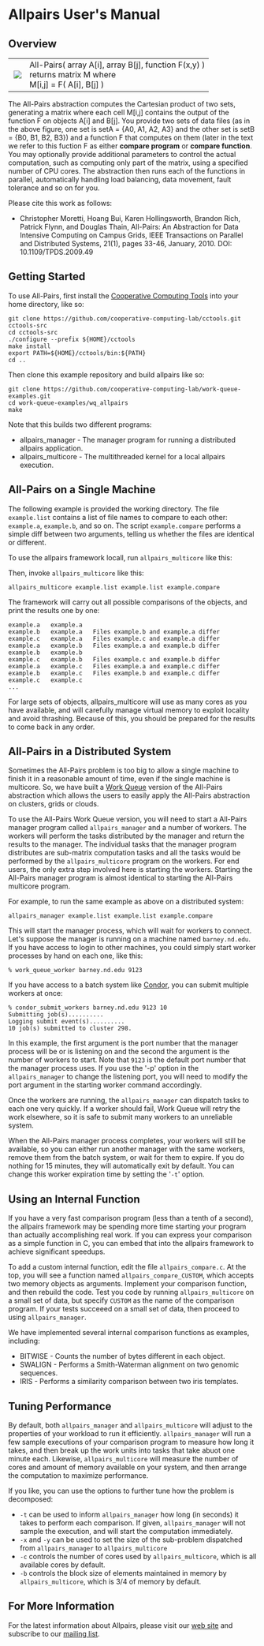 
Allpairs User's Manual
======================

Overview
--------

<table>
<tr>
	<td valign=middle>
			<a href="http://ccl.cse.nd.edu/software/allpairs/large.gif"><img src="http://ccl.cse.nd.edu/software/allpairs/small.gif" align=right border=0></a>
	</td>
	<td valign=middle>
		<div id=abstraction>
All-Pairs( array A[i], array B[j], function F(x,y) )<br>
returns matrix M where<br>
M[i,j] = F( A[i], B[j] )<br>
		</div>
	</td>
</tr>
</table>


The All-Pairs abstraction computes the Cartesian product of two sets,
generating a matrix where each cell M[i,j] contains the output of the function
F on objects A[i] and B[j]. You provide two sets of data files (as in the above
figure, one set is setA = {A0, A1, A2, A3} and the other set is setB = {B0, B1,
B2, B3}) and a function F that computes on them (later in the text we refer to this fuction F as either <b>compare program</b> or <b>compare function</b>. You may optionally provide
additional parameters to control the actual computation, such as computing only
part of the matrix, using a specified number of CPU cores. The abstraction then
runs each of the functions in parallel, automatically handling load balancing,
data movement, fault tolerance and so on for you.

Please cite this work as follows:
- Christopher Moretti, Hoang Bui, Karen Hollingsworth, Brandon Rich, Patrick Flynn, and Douglas Thain, All-Pairs: An Abstraction for Data Intensive Computing on Campus Grids, IEEE Transactions on Parallel and Distributed Systems, 21(1), pages 33-46, January, 2010. DOI: 10.1109/TPDS.2009.49


Getting Started
---------------

To use All-Pairs, first install the <a href="http://ccl.cse.nd.edu/software/downloadfiles.shtml">Cooperative Computing Tools</a> into your home directory, like so:

    git clone https://github.com/cooperative-computing-lab/cctools.git cctools-src
    cd cctools-src
    ./configure --prefix ${HOME}/cctools
    make install
    export PATH=${HOME}/cctools/bin:${PATH}
    cd ..

Then clone this example repository and build allpairs like so:

    git clone https://github.com/cooperative-computing-lab/work-queue-examples.git
    cd work-queue-examples/wq_allpairs
    make

Note that this builds two different programs:
- allpairs_manager - The manager program for running a distributed allpairs application.
- allpairs_multicore - The multithreaded kernel for a local allpairs execution.

All-Pairs on a Single Machine
-----------------------------

The following example is provided the working directory.  The file `example.list` contains a list of file names to compare to each other: `example.a`, `example.b`, and so on. The script `example.compare` performs a simple diff between two arguments, telling us whether the files are identical or different.

To use the allpairs framework locall, run `allpairs_multicore` like this:

Then, invoke `allpairs_multicore` like this:

    allpairs_multicore example.list example.list example.compare

The framework will carry out all possible comparisons of the objects, and print the results one by one:

    example.a	example.a	
    example.b	example.a	Files example.b and example.a differ
    example.c	example.a	Files example.c and example.a differ
    example.a	example.b	Files example.a and example.b differ
    example.b	example.b	
    example.c	example.b	Files example.c and example.b differ
    example.a	example.c	Files example.a and example.c differ
    example.b	example.c	Files example.b and example.c differ
    example.c	example.c	
    ...


For large sets of objects, allpairs_multicore will use as many cores as you have available, and will carefully manage virtual memory to exploit locality and avoid thrashing.  Because of this, you should be prepared for the results to come back in any order.

All-Pairs in a Distributed System
---------------------------------

Sometimes the All-Pairs problem is too big to allow a single
machine to finish it in a reasonable amount of time, even if the single machine
is multicore. So, we have built a <a href="http://ccl.cse.nd.edu/software/workqueue">Work Queue</a>
version of the All-Pairs abstraction which allows the users to easily apply the
All-Pairs abstraction on clusters, grids or clouds.

To use the All-Pairs Work Queue version, you will need to start a All-Pairs
manager program called `allpairs_manager` and a number of workers.
The workers will perform the tasks distributed by the manager and return the
results to the manager. The individual tasks that the manager program distributes
are sub-matrix computation tasks and all the tasks would be performed by the
`allpairs_multicore` program on the workers. For end users, the only
extra step involved here is starting the workers. Starting the All-Pairs manager
program is almost identical to starting the All-Pairs multicore program.

For example, to run the same example as above on a distributed system:

    allpairs_manager example.list example.list example.compare

This will start the manager process, which will wait for workers to connect.
Let's suppose the manager is running on a machine named `barney.nd.edu`.
If you have access to login to other machines, you could simply start
worker processes by hand on each one, like this:

    % work_queue_worker barney.nd.edu 9123

If you have access to a batch system like <a href="http://www.cs.wisc.edu/condor">Condor</a>, you can submit multiple workers at once:

    % condor_submit_workers barney.nd.edu 9123 10
    Submitting job(s)..........
    Logging submit event(s)..........
    10 job(s) submitted to cluster 298.

In this example, the first argument is the port number that the
manager process will be or is listening on and the second the argument is the
number of workers to start. Note that `9123` is the default port
number that the manager process uses. If you use the '-p' option in the
`allpairs_manager` to change the listening port, you will need to
modify the port argument in the starting worker command accordingly.

Once the workers are running, the `allpairs_manager` can dispatch tasks
to each one very quickly.  If a worker should fail, Work Queue will retry the
work elsewhere, so it is safe to submit many workers to an unreliable
system.

When the All-Pairs manager process completes, your workers will
still be available, so you can either run another manager with the same workers,
remove them from the batch system, or wait for them to expire.  If you do
nothing for 15 minutes, they will automatically exit by default.  You
can change this worker expiration time by setting the '`-t`' option.

Using an Internal Function
--------------------------

If you have a very fast comparison program (less than a tenth of a second),
the allpairs framework may be spending more time starting your program
than actually accomplishing real work.  If you can express your comparison
as a simple function in C, you can embed that into the allpairs framework
to achieve significant speedups.

To add a custom internal function, edit the file `allpairs_compare.c`.
At the top, you will see a function named `allpairs_compare_CUSTOM`, which accepts
two memory objects as arguments.  Implement your comparison function, and then rebuild
the code.  Test you code by running `allpairs_multicore` on a small set of data,
but specify `CUSTOM` as the name of the comparison program.  If your tests succeeed
on a small set of data, then proceed to using `allpairs_manager`.

We have implemented several internal comparison functions as examples, including:
- BITWISE - Counts the number of bytes different in each object.
- SWALIGN - Performs a Smith-Waterman alignment on two genomic sequences.
- IRIS - Performs a similarity comparison between two iris templates.

Tuning Performance
------------------

By default, both `allpairs_manager` and `allpairs_multicore` will adjust to
the properties of your workload to run it efficiently.  `allpairs_manager` will run
a few sample executions of your comparison program to measure how long it takes, and
then break up the work units into tasks that take abuot one minute each.  Likewise,
`allpairs_multicore` will measure the number of cores and amount of memory
available on your system, and then arrange the computation to maximize performance.

If you like, you can use the options to further tune how the problem is decomposed:
- `-t` can be used to inform `allpairs_manager` how long (in seconds)
it takes to perform each comparison.  If given, `allpairs_manager` will not
sample the execution, and will start the computation immediately.
- `-x` and `-y` can be used to set the size of the sub-problem
dispatched from `allpairs_manager` to `allpairs_multicore`
- `-c` controls the number of cores used by `allpairs_multicore`,
which is all available cores by default.
- `-b` controls the block size of elements maintained in memory by `allpairs_multicore`,
which is 3/4 of memory by default.


For More Information
--------------------

For the latest information about Allpairs, please visit our <a href="http://ccl.cse.nd.edu/software/allpairs">web site</a> and subscribe to our
<a href="http://ccl.cse.nd.edu/software/help.shtml">mailing list</a>.


